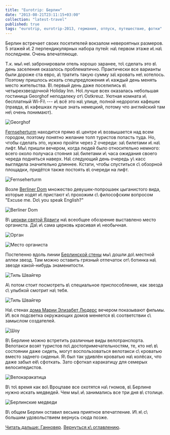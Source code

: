 ```yaml
---
title: "Eurotrip: Берлин"
date: "2013-08-21T23:11:15+03:00"
collection: "latest-travel"
published: true
tags: "eurotrip, eurotrip-2013, германия, отпуск, путешествие, фотки"
---
```


Берлин встречает своих посетителей вокзалом невероятных размеров. 5 этажей и\ 2 перпендикулярных набора путей:
на\ первом этаже и\ на\ последнем. Очень впечатляюще.

Т.к. мы\ не\ забронировали отель хорошо заранее, то\ сделать это в\ день заселения оказалось проблематично.
Практически все варианты были дороже ста евро, а\ тратить такую сумму за\ кровать не\ хотелось. Поэтому пришлось искать
спецпредложения и\ каждый день менять место жительства. В\ первый день даже поселились в\ четырехзвездочной Holiday Inn.
Но\ лучше всех оказалась небольшая гостиница Georghof неподалеку от\ Ostkreuz. Уютная комната и\ бесплатный
Wi-Fi\ --- и\ всё это на\ улице, полной недорогих кафешек (правда, в\ кафешках лучше знать немецкий, потому что
английский там не\ очень понимают).

![Georghof](/images/travel/2013-08-eurotrip/berlin-georghof.jpg "Georghof")

[Fernseherturm] находится прямо в\ центре и\ возвышается над всем городом, поэтому понятно желание толп туристов попасть
туда. Но, чтобы сделать это, нужно пройти через 2 очереди: за\ билетами и\ на\ лифт. Мы\ пришли вечером, когда людей
было относительно немного: всего около получаса стояния за\ билетами и\ часа ожидания своего череда подняться наверх.
На\ следующий день очередь у\ касс выглядела значительно длиннее. Кстати, чтобы спуститься с\ обзорной площадки,
придётся также постоять в\ очереди на лифт.

![Fernseherturm](/images/travel/2013-08-eurotrip/berlin-fernsehenturm.jpg "Fernseherturm")

Возле [Berliner Dom] множество девушек-попрошаек цыганистого вида, которые ходят и\ пристают к\ прохожим
с\ философским вопросом "Excuse me. Do\ you speak English?"

![Berliner Dom](/images/travel/2013-08-eurotrip/berlin-berliner-dom.jpg "Berliner Dom")

В\ [церкви святой Ядвиги][hedwigs] на\ всеобщее обозрение выставлено место органиста. Да\ и\ сама церковь красивая
и\ необычная.

![Орган](/images/travel/2013-08-eurotrip/berlin-organ.jpg "Орган")

![Место органиста](/images/travel/2013-08-eurotrip/berlin-organist-place.jpg "Место органиста")

Постепенно вдоль линии [Берлинской стены][wall] мы\ дошли до\ местной аллеи звезд. Там можно оставить грязный отпечаток
от\ ботинка на\ звезде какой-нибудь знаменитости.

![Тиль Швайгер](/images/travel/2013-08-eurotrip/berlin-til-schweiger-star.jpg "Тиль Швайгер")

А\ потом стоит посмотреть в\ специальное приспособление, как звезда с\ улыбкой смотрит на\ тебя.

![Тиль Швайгер](/images/travel/2013-08-eurotrip/berlin-til-schweiger.jpg "Тиль Швайгер")

На\ стенах [дома Марии Элизабет Людерс][marie] вечером показывают фильмы. И\ вся подсветка окружающих домов меняется
в\ соответствии с\ замыслом создателей.

![Шоу](/images/travel/2013-08-eurotrip/berlin-historical-show.jpg "Шоу")

В\ Берлине можно встретить различные виды велотранспорта. Велотакси возят туристов по\ достопримечательностям, те, кто
не\ в\ состоянии даже сидеть, могут воспользоваться велотакси с\ кроватью вместо заднего сиденья. Я\ был так удивлён
кроватью на\ колёсах, что даже забыл её\ сфоткать. Зато сфоткал каракатицу для семерых велосипедистов.

![Велокаракатица](/images/travel/2013-08-eurotrip/berlin-velooctopus.jpg "Велокаракатица")

В\ то\ время как во\ Вроцлаве все охотятся на\ гномов, в\ Берлине нужно искать медведей. Чем мы\ и\ занимались все три
дня в\ столице.

![Берлинские медведи](/images/travel/2013-08-eurotrip/berlin-bears.jpg "Берлинские медведи")

В\ общем Берлин оставил весьма приятное впечатление. И\ я\ с\ большим удовольствием вернусь сюда позже.

[Читать дальше: Ганновер](/post/eurotrip-hannover/). [Вернуться к\ оглавлению](/post/eurotrip-2013/).

[Berliner Dom]: http://ru.wikipedia.org/wiki/%D0%91%D0%B5%D1%80%D0%BB%D0%B8%D0%BD%D1%81%D0%BA%D0%B8%D0%B9_%D0%BA%D0%B0%D1%84%D0%B5%D0%B4%D1%80%D0%B0%D0%BB%D1%8C%D0%BD%D1%8B%D0%B9_%D1%81%D0%BE%D0%B1%D0%BE%D1%80
[Fernseherturm]: http://ru.wikipedia.org/wiki/%D0%91%D0%B5%D1%80%D0%BB%D0%B8%D0%BD%D1%81%D0%BA%D0%B0%D1%8F_%D1%82%D0%B5%D0%BB%D0%B5%D0%B1%D0%B0%D1%88%D0%BD%D1%8F
[marie]: http://ru.wikipedia.org/wiki/%D0%94%D0%BE%D0%BC_%D0%9C%D0%B0%D1%80%D0%B8%D0%B8_%D0%AD%D0%BB%D0%B8%D0%B7%D0%B0%D0%B1%D0%B5%D1%82_%D0%9B%D1%8E%D0%B4%D0%B5%D1%80%D1%81
[hedwigs]: http://ru.wikipedia.org/wiki/%D0%A1%D0%BE%D0%B1%D0%BE%D1%80_%D0%A1%D0%B2%D1%8F%D1%82%D0%BE%D0%B9_%D0%AF%D0%B4%D0%B2%D0%B8%D0%B3%D0%B8
[wall]: http://ru.wikipedia.org/wiki/%D0%91%D0%B5%D1%80%D0%BB%D0%B8%D0%BD%D1%81%D0%BA%D0%B0%D1%8F_%D1%81%D1%82%D0%B5%D0%BD%D0%B0
